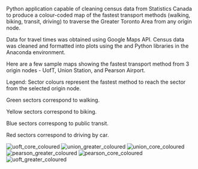 Python application capable of cleaning census data from Statistics Canada to produce a colour-coded map of
the fastest transport methods (walking, biking, transit, driving) to traverse the Greater Toronto Area from any origin
node.

Data for travel times was obtained using Google Maps API. Census data was cleaned and formatted into plots
using the <geopandas> and <matplotlib> Python libraries in the Anaconda environment.

Here are a few sample maps showing the fastest transport method from 3 origin nodes - UofT, Union Station, and Pearson Airport.

Legend: Sector colours represent the fastest method to reach the sector from the selected origin node. 

Green sectors correspond to walking.

Yellow sectors correspond to biking.

Blue sectors correspong to public transit.

Red sectors correspond to driving by car.

![uoft_core_coloured](https://github.com/user-attachments/assets/94b053b2-eddf-4325-b2aa-3edf00004062)
![union_greater_coloured](https://github.com/user-attachments/assets/d11ff39e-acad-4614-a56a-58fb6b80bf9b)
![union_core_coloured](https://github.com/user-attachments/assets/db8c8c8b-3f13-469f-b09e-6a4d1d555b4a)
![pearson_greater_coloured](https://github.com/user-attachments/assets/0223595c-a3d1-4a8f-8f29-96fd72542c07)
![pearson_core_coloured](https://github.com/user-attachments/assets/115701b7-9bd4-4922-bdd4-8e04952677cb)
![uoft_greater_coloured](https://github.com/user-attachments/assets/3900ec5a-f629-479a-88e6-bb70ad4a9977)
